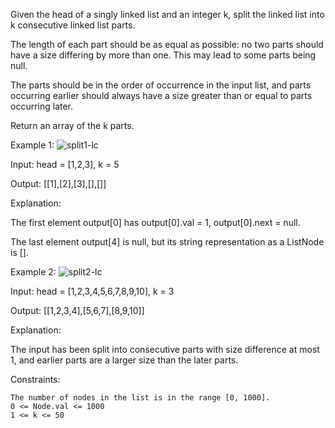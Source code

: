 Given the head of a singly linked list and an integer k, split the linked list into k consecutive linked list parts.

The length of each part should be as equal as possible: no two parts should have a size differing by more than one. This may lead to some parts being null.

The parts should be in the order of occurrence in the input list, and parts occurring earlier should always have a size greater than or equal to parts occurring later.

Return an array of the k parts.

 

Example 1:
![split1-lc](https://github.com/user-attachments/assets/83ee4794-0a55-445f-9108-19d1af295e31)

Input: head = [1,2,3], k = 5

Output: [[1],[2],[3],[],[]]

Explanation:

The first element output[0] has output[0].val = 1, output[0].next = null.

The last element output[4] is null, but its string representation as a ListNode is [].

Example 2:
![split2-lc](https://github.com/user-attachments/assets/c0c106b7-85ca-4255-bd63-01d0ce1f468d)

Input: head = [1,2,3,4,5,6,7,8,9,10], k = 3

Output: [[1,2,3,4],[5,6,7],[8,9,10]]

Explanation:

The input has been split into consecutive parts with size difference at most 1, and earlier parts are a larger size than the later parts.

 

Constraints:

    The number of nodes in the list is in the range [0, 1000].
    0 <= Node.val <= 1000
    1 <= k <= 50

